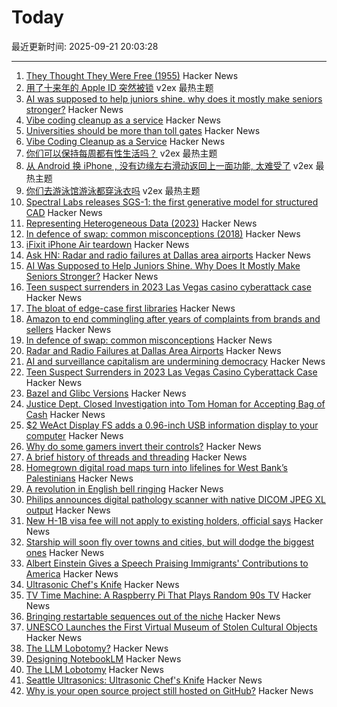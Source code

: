 # Today

最近更新时间: 2025-09-21 20:03:28

--- 
1. [They Thought They Were Free (1955)](https://press.uchicago.edu/Misc/Chicago/511928.html) Hacker News
2. [用了十来年的 Apple ID 突然被锁](https://www.v2ex.com/t/1160848) v2ex 最热主题
3. [AI was supposed to help juniors shine. why does it mostly make seniors stronger?](https://elma.dev/notes/ai-makes-seniors-stronger/) Hacker News
4. [Vibe coding cleanup as a service](https://donado.co/en/articles/2025-09-16-vibe-coding-cleanup-as-a-service/) Hacker News
5. [Universities should be more than toll gates](https://www.waliddib.com/posts/universities-should-be-more-than-toll-gates/) Hacker News
6. [Vibe Coding Cleanup as a Service](https://donado.co/en/articles/2025-09-16-vibe-coding-cleanup-as-a-service/) Hacker News
7. [你们可以保持每周都有性生活吗？](https://www.v2ex.com/t/1160811) v2ex 最热主题
8. [从 Android 换 iPhone , 没有边缘左右滑动返回上一面功能, 太难受了](https://www.v2ex.com/t/1160803) v2ex 最热主题
9. [你们去游泳馆游泳都穿泳衣吗](https://www.v2ex.com/t/1160796) v2ex 最热主题
10. [Spectral Labs releases SGS-1: the first generative model for structured CAD](https://www.spectrallabs.ai/research/SGS-1) Hacker News
11. [Representing Heterogeneous Data (2023)](https://journal.stuffwithstuff.com/2023/08/04/representing-heterogeneous-data/) Hacker News
12. [In defence of swap: common misconceptions (2018)](https://chrisdown.name/2018/01/02/in-defence-of-swap.html) Hacker News
13. [iFixit iPhone Air teardown](https://www.ifixit.com/News/113171/iphone-air-teardown) Hacker News
14. [Ask HN: Radar and radio failures at Dallas area airports](https://news.ycombinator.com/item?id=45319496) Hacker News
15. [AI Was Supposed to Help Juniors Shine. Why Does It Mostly Make Seniors Stronger?](https://elma.dev/notes/ai-makes-seniors-stronger/) Hacker News
16. [Teen suspect surrenders in 2023 Las Vegas casino cyberattack case](https://www.casino.org/news/teen-suspect-surrenders-in-2023-las-vegas-strip-cyberattack-case/) Hacker News
17. [The bloat of edge-case first libraries](https://43081j.com/2025/09/bloat-of-edge-case-libraries) Hacker News
18. [Amazon to end commingling after years of complaints from brands and sellers](https://www.modernretail.co/operations/amazon-to-end-commingling-program-after-years-of-complaints-from-brands-and-sellers/) Hacker News
19. [In defence of swap: common misconceptions](https://chrisdown.name/2018/01/02/in-defence-of-swap.html) Hacker News
20. [Radar and Radio Failures at Dallas Area Airports](https://news.ycombinator.com/item?id=45319496) Hacker News
21. [AI and surveillance capitalism are undermining democracy](https://thebulletin.org/2025/08/how-ai-and-surveillance-capitalism-are-undermining-democracy/) Hacker News
22. [Teen Suspect Surrenders in 2023 Las Vegas Casino Cyberattack Case](https://www.casino.org/news/teen-suspect-surrenders-in-2023-las-vegas-strip-cyberattack-case/) Hacker News
23. [Bazel and Glibc Versions](https://blogsystem5.substack.com/p/glibc-versions-bazel) Hacker News
24. [Justice Dept. Closed Investigation into Tom Homan for Accepting Bag of Cash](https://www.nytimes.com/2025/09/20/us/politics/tom-homan-fbi-trump.html) Hacker News
25. [$2 WeAct Display FS adds a 0.96-inch USB information display to your computer](https://www.cnx-software.com/2025/09/18/2-weact-display-fs-adds-a-0-96-inch-usb-information-display-to-your-computer/) Hacker News
26. [Why do some gamers invert their controls?](https://www.theguardian.com/games/2025/sep/18/why-do-some-gamers-invert-their-controls-scientists-now-have-answers-but-theyre-not-what-you-think) Hacker News
27. [A brief history of threads and threading](https://eclecticlight.co/2025/09/20/a-brief-history-of-threads-and-threading/) Hacker News
28. [Homegrown digital road maps turn into lifelines for West Bank’s Palestinians](https://restofworld.org/2025/palestinians-digital-maps-west-bank-israel/) Hacker News
29. [A revolution in English bell ringing](https://harpers.org/archive/2025/10/a-change-of-tune-veronique-greenwood-bell-ringing/) Hacker News
30. [Philips announces digital pathology scanner with native DICOM JPEG XL output](https://www.philips.com/a-w/about/news/archive/standard/news/articles/2025/philips-announces-digital-pathology-scanner-with-native-configurable-dicom-jpeg-and-jpeg-xl-output-in-world-first.html) Hacker News
31. [New H-1B visa fee will not apply to existing holders, official says](https://www.axios.com/2025/09/20/trump-h-1b-immigration-visas) Hacker News
32. [Starship will soon fly over towns and cities, but will dodge the biggest ones](https://arstechnica.com/space/2025/09/starship-will-soon-fly-over-towns-and-cities-but-will-dodge-the-biggest-ones/) Hacker News
33. [Albert Einstein Gives a Speech Praising Immigrants' Contributions to America](https://www.openculture.com/2025/09/albert-einstein-gives-a-speech-praising-diversity-immigrants-contributions.html) Hacker News
34. [Ultrasonic Chef's Knife](https://seattleultrasonics.com/) Hacker News
35. [TV Time Machine: A Raspberry Pi That Plays Random 90s TV](https://quarters.captaintouch.com/blog/posts/2025-09-20-tv-time-machine-a-raspberry-pi-that-plays-random-90s-tv.html) Hacker News
36. [Bringing restartable sequences out of the niche](https://lwn.net/Articles/1033955/) Hacker News
37. [UNESCO Launches the First Virtual Museum of Stolen Cultural Objects](https://www.unesco.org/en/articles/unesco-launches-worlds-first-virtual-museum-stolen-cultural-objects-global-scale-mondiacult-2025) Hacker News
38. [The LLM Lobotomy?](https://learn.microsoft.com/en-us/answers/questions/5561465/the-llm-lobotomy) Hacker News
39. [Designing NotebookLM](https://jasonspielman.com/notebooklm) Hacker News
40. [The LLM Lobotomy](https://learn.microsoft.com/en-us/answers/questions/5561465/the-llm-lobotomy) Hacker News
41. [Seattle Ultrasonics: Ultrasonic Chef's Knife](https://seattleultrasonics.com/) Hacker News
42. [Why is your open source project still hosted on GitHub?](https://unixdigest.com/articles/why-is-your-open-source-project-still-hosted-on-github.html) Hacker News
